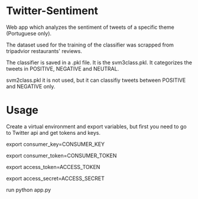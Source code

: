 # Twitter-Sentiment
Web app which analyzes the sentiment of tweets of a specific theme (Portuguese only).

The dataset used for the training of the classifier was scrapped from tripadvior restaurants' reviews.

The classifier is saved in a .pkl file. It is the svm3class.pkl. It categorizes the tweets in POSITIVE, NEGATIVE and NEUTRAL.

svm2class.pkl it is not used, but it can classifiy tweets between POSITIVE and NEGATIVE only.


# Usage
Create a virtual environment and export variables, but first you need to go to Twitter api and get tokens and keys.

export consumer_key=CONSUMER_KEY

export consumer_token=CONSUMER_TOKEN

export access_token=ACCESS_TOKEN

export access_secret=ACCESS_SECRET

run python app.py
